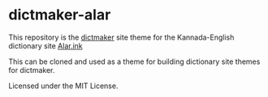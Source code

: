 # dictmaker-alar
This repository is the [dictmaker](https://github.com/knadh/dictmaker) site theme for the Kannada-English dictionary site [Alar.ink](https://alar.ink)

This can be cloned and used as a theme for building dictionary site themes for dictmaker.

Licensed under the MIT License.